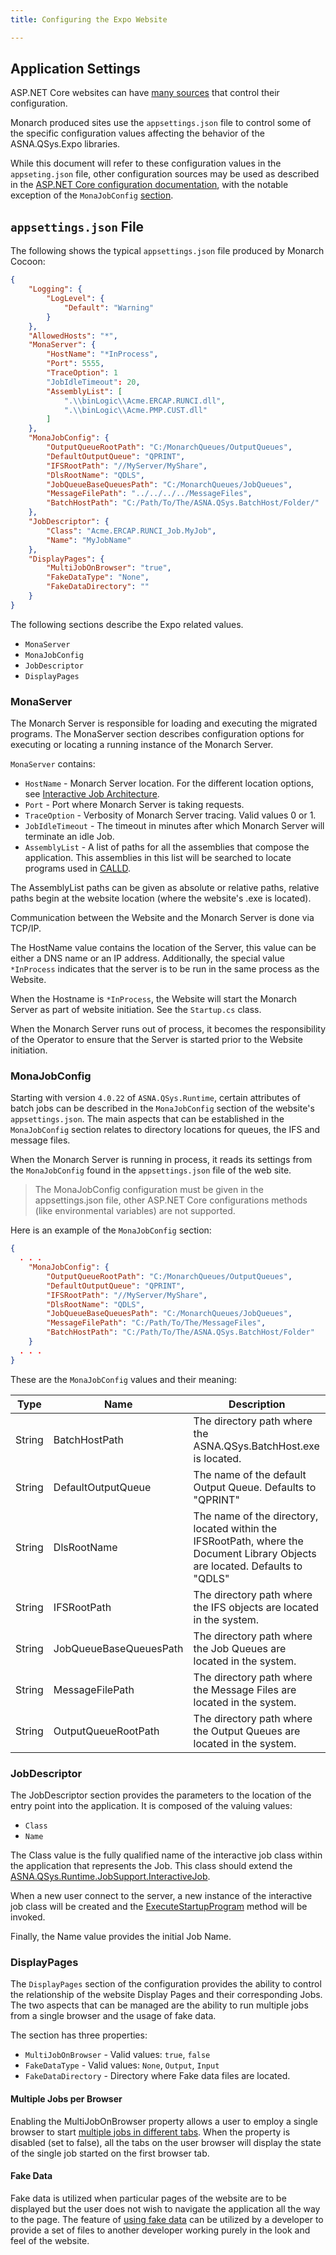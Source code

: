 ```yaml
---
title: Configuring the Expo Website

---
```


## Application Settings

ASP.NET Core websites can have [many sources](https://docs.microsoft.com/en-us/aspnet/core/fundamentals/configuration) that control their configuration. 

Monarch produced sites use the `appsettings.json` file to control some of the specific configuration values affecting the behavior of the ASNA.QSys.Expo libraries.

While this document will refer to these configuration values in the `appseting.json` file, other configuration sources may be used as described in the [ASP.NET Core configuration documentation](https://docs.microsoft.com/en-us/aspnet/core/fundamentals/configuration), with the notable exception of the `MonaJobConfig` [section](#monajobconfig).


## `appsettings.json` File
The following shows the typical `appsettings.json`  file produced by Monarch Cocoon:

```json
{
    "Logging": {
        "LogLevel": {
            "Default": "Warning"
        }
    },
    "AllowedHosts": "*",
    "MonaServer": {
        "HostName": "*InProcess",
        "Port": 5555,
        "TraceOption": 1
        "JobIdleTimeout": 20,
        "AssemblyList": [
            ".\\binLogic\\Acme.ERCAP.RUNCI.dll",
            ".\\binLogic\\Acme.PMP.CUST.dll"
        ]
    },
    "MonaJobConfig": {
        "OutputQueueRootPath": "C:/MonarchQueues/OutputQueues",
        "DefaultOutputQueue": "QPRINT",
        "IFSRootPath": "//MyServer/MyShare",
        "DlsRootName": "QDLS",
        "JobQueueBaseQueuesPath": "C:/MonarchQueues/JobQueues",
        "MessageFilePath": "../../../../MessageFiles",
        "BatchHostPath": "C:/Path/To/The/ASNA.QSys.BatchHost/Folder/"
    },
    "JobDescriptor": {
        "Class": "Acme.ERCAP.RUNCI_Job.MyJob",
        "Name": "MyJobName"
    },
    "DisplayPages": {
        "MultiJobOnBrowser": "true",
        "FakeDataType": "None",
        "FakeDataDirectory": ""
    }
}
```
The following sections describe the Expo related values.
 - `MonaServer`
 - `MonaJobConfig`
 - `JobDescriptor`
 - `DisplayPages` 

### MonaServer
The Monarch Server is responsible for loading and executing the migrated programs. The MonaServer section describes configuration options for executing
or locating a running instance of the Monarch Server.

`MonaServer` contains:
 - `HostName` - Monarch Server location. For the different location options, see [Interactive Job Architecture](/concepts/architecture/application-architecture.html#interactive-job-architecture).
 - `Port` - Port where Monarch Server is taking requests.
 - `TraceOption` - Verbosity of Monarch Server tracing. Valid values 0 or 1.
 - `JobIdleTimeout` - The timeout in minutes after which Monarch Server will terminate an idle Job.
 - `AssemblyList` - A list of paths for all the assemblies that compose the application. This assemblies in this list will be searched to
 locate programs used in [CALLD](/concepts/program-structure/qsys-program.html#calling-programs-and-procedures).

 The AssemblyList paths can be given as absolute or relative paths, relative paths begin at the website location (where the website's .exe is located).

Communication between the Website and the Monarch Server is done via TCP/IP. 

The HostName value contains the location of the Server, this value can be either a DNS name or an IP address. Additionally, the special value `*InProcess` indicates that the server is to be run in the same process as the Website.

When the Hostname is `*InProcess`, the Website will start the Monarch Server as part of website initiation. See the `Startup.cs` class.  

When the Monarch Server runs out of process, it becomes the responsibility of the Operator to ensure that the Server is started prior to the Website initiation.

### MonaJobConfig
Starting with version `4.0.22` of `ASNA.QSys.Runtime`, certain attributes of batch jobs can be described in the `MonaJobConfig` section of the website's `appsettings.json`. The main aspects that can be established in the `MonaJobConfig` section relates to directory locations for queues, the IFS and message files.

When the Monarch Server is running in process, it reads its settings from the `MonaJobConfig` found in the `appsettings.json` file of the web site. 

> The MonaJobConfig configuration must be given in the appsettings.json file, other ASP.NET Core configurations methods (like environmental variables) are not supported.

Here is an example of the `MonaJobConfig` section:
```json
{
  . . .
    "MonaJobConfig": {
        "OutputQueueRootPath": "C:/MonarchQueues/OutputQueues",
        "DefaultOutputQueue": "QPRINT",
        "IFSRootPath": "//MyServer/MyShare",
        "DlsRootName": "QDLS",
        "JobQueueBaseQueuesPath": "C:/MonarchQueues/JobQueues",
        "MessageFilePath": "C:/Path/To/The/MessageFiles",
        "BatchHostPath": "C:/Path/To/The/ASNA.QSys.BatchHost/Folder"
    }
  . . .
}
```

These are the `MonaJobConfig` values and their meaning:

| Type | Name | Description 
| ---  | ---  | --- 
| String | BatchHostPath | The directory path where the ASNA.QSys.BatchHost.exe is located. | 
| String | DefaultOutputQueue | The name of the default Output Queue. Defaults to "QPRINT" | 
| String | DlsRootName | The name of the directory, located within the IFSRootPath, where the Document Library Objects are located. Defaults to "QDLS" | 
| String | IFSRootPath | The directory path where the IFS objects are located in the system. | 
| String | JobQueueBaseQueuesPath | The directory path where the Job Queues are located in the system. | 
| String | MessageFilePath | The directory path where the Message Files are located in the system. | 
| String | OutputQueueRootPath | The directory path where the Output Queues are located in the system. | 


### JobDescriptor
The JobDescriptor section provides the parameters to the location of the entry point into the application.  It is composed of the valuing values:
 - `Class`
 - `Name`

The Class value is the fully qualified name of the interactive job class within the
application that represents the Job. This class should extend the [ASNA.QSys.Runtime.JobSupport.InteractiveJob](/reference/asna-qsys-runtime-job-support/classes/interactive-job.html). 

When a new user connect to the server, a new instance of the interactive job class will be
created and the [ExecuteStartupProgram](/reference/asna-qsys-runtime-job-support/classes/interactive-job.html#executestartupprogram)
method will be invoked.

Finally, the Name value provides the initial Job Name.  

### DisplayPages
The `DisplayPages` section of the configuration provides the ability to control the relationship of the website Display Pages and their corresponding Jobs. The two aspects that can be managed are the ability to run multiple jobs from a single browser and the usage of fake data.  

The section has three properties:
 - `MultiJobOnBrowser` - Valid values: `true`, `false`
 - `FakeDataType` - Valid values: `None`, `Output`, `Input`
 - `FakeDataDirectory` - Directory where Fake data files are located.

#### Multiple Jobs per Browser
Enabling the MultiJobOnBrowser property allows a user to employ a single browser to start [multiple jobs in different tabs](multiple-jobs-one-browser.html).  When the property is disabled (set to false), all the tabs on the user browser will display the state of the single job started on the first browser tab.

#### Fake Data
Fake data is utilized when particular pages of the website are to be displayed but the user does not wish to navigate the application all the way to the page.  The feature of [using fake data](using-fake-data.html) can be utilized by a developer to provide a set of files to another developer working purely in the look and feel of the website.



